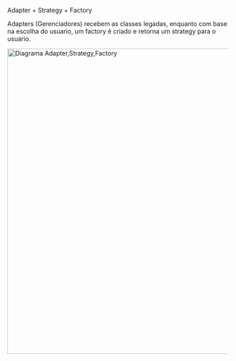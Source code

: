 Adapter + Strategy + Factory

Adapters (Gerenciadores) recebem as classes legadas, enquanto com base na escolha do usuario, um factory é criado e retorna um strategy para o usuario.

<img width="1211" height="694" alt="Diagrama Adapter,Strategy,Factory" src="https://github.com/user-attachments/assets/98601c0d-1b94-4add-acff-db2479970642" />
